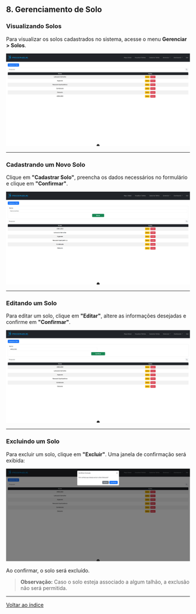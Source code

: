 ## 8. <a id="gerenciamento-solo"></a> Gerenciamento de Solo

### Visualizando Solos

Para visualizar os solos cadastrados no sistema, acesse o menu **Gerenciar > Solos**.

![Visualização de solos](../images/Manual/05%20-%20Gerenciamento%20Solo/Gerenciar%20solo%201.jpg)

---

### Cadastrando um Novo Solo

Clique em **"Cadastrar Solo"**, preencha os dados necessários no formulário e clique em **"Confirmar"**.

![Cadastro de solo](../images/Manual/05%20-%20Gerenciamento%20Solo/Gerenciar%20solo%202.jpg)

---

### Editando um Solo

Para editar um solo, clique em **"Editar"**, altere as informações desejadas e confirme em **"Confirmar"**.

![Edição de solo](../images/Manual/05%20-%20Gerenciamento%20Solo/Gerenciar%20solo%203.jpg)

---

### Excluindo um Solo

Para excluir um solo, clique em **"Excluir"**. Uma janela de confirmação será exibida:

![Confirmação de exclusão](../images/Manual/05%20-%20Gerenciamento%20Solo/Gerenciar%20solo%204.jpg)

Ao confirmar, o solo será excluído.  
> **Observação:** Caso o solo esteja associado a algum talhão, a exclusão não será permitida.

---

[Voltar ao índice](./00%20-%20Manual_Indice.MD)